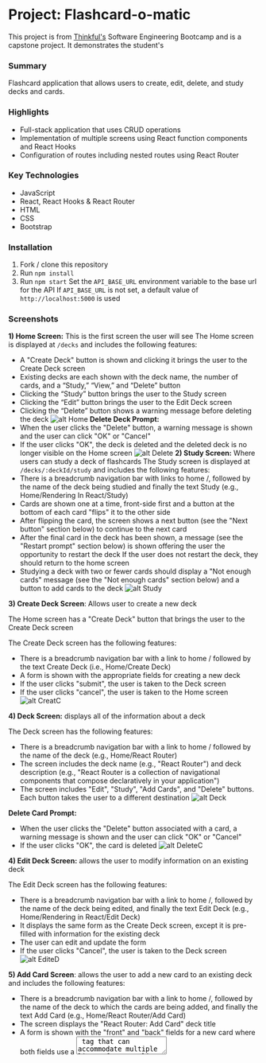 # Project: Flashcard-o-matic

This project is from [Thinkful's](https://www.thinkful.com/bootcamp/web-development/) Software Engineering Bootcamp and is a capstone project. It demonstrates the student's 
### Summary
Flashcard application that allows users to create, edit, delete, and study decks and cards.
### Highlights
* Full-stack application that uses CRUD operations
* Implementation of multiple screens using React function components and React Hooks
* Configuration of routes including nested routes using React Router
### Key Technologies 
* JavaScript
* React, React Hooks & React Router
* HTML
* CSS
* Bootstrap
### Installation
1. Fork / clone this repository
2. Run `npm install`
3. Run `npm start`
Set the `API_BASE_URL` environment variable to the base url for the API
If `API_BASE_URL` is not set, a default value of `http://localhost:5000` is used
### Screenshots 
<strong>1) Home Screen:</strong> This is the first screen the user will see
The Home screen is displayed at ```/decks``` and includes the following features: 
- A "Create Deck" button is shown and clicking it brings the user to the Create Deck screen
- Existing decks are each shown with the deck name, the number of cards, and a “Study,” “View,” and “Delete” button
- Clicking the “Study” button brings the user to the Study screen
- Clicking the “Edit” button brings the user to the Edit Deck screen
- Clicking the “Delete” button shows a warning message before deleting the deck
![alt Home](https://github.com/nsuami/Flashcard-o-matic/blob/main/src/img/Home.png) 
<strong>Delete Deck Prompt:</strong>
- When the user clicks the "Delete" button, a warning message is shown and the user can click "OK" or "Cancel" 
- If the user clicks "OK", the deck is deleted and the deleted deck is no longer visible on the Home screen
![alt Delete](https://github.com/nsuami/Flashcard-o-matic/blob/main/src/img/Delete.png) 
<strong>2) Study Screen:</strong> Where users can study a deck of flashcards
The Study screen is displayed at ```/decks/:deckId/study``` and includes the following features:
- There is a breadcrumb navigation bar with links to home /, followed by the name of the deck being studied and finally the text Study (e.g., Home/Rendering In React/Study)
- Cards are shown one at a time, front-side first and a button at the bottom of each card "flips" it to the other side
- After flipping the card, the screen shows a next button (see the "Next button" section below) to continue to the next card
- After the final card in the deck has been shown, a message (see the "Restart prompt" section below) is shown offering the user the opportunity to restart the deck
If the user does not restart the deck, they should return to the home screen
- Studying a deck with two or fewer cards should display a "Not enough cards" message (see the "Not enough cards" section below) and a button to add cards to the deck
![alt Study](https://github.com/nsuami/Flashcard-o-matic/blob/main/src/img/Study.png) 


<strong>3) Create Deck Screen</strong>: Allows user to create a new deck

The Home screen has a "Create Deck" button that brings the user to the Create Deck screen 

The Create Deck screen has the following features:
- There is a breadcrumb navigation bar with a link to home / followed by the text Create Deck (i.e., Home/Create Deck)
- A form is shown with the appropriate fields for creating a new deck
- If the user clicks "submit", the user is taken to the Deck screen
- If the user clicks "cancel", the user is taken to the Home screen
![alt CreatC](https://github.com/nsuami/Flashcard-o-matic/blob/main/src/img/CreatC.png)


<strong>4) Deck Screen:</strong> displays all of the information about a deck

The Deck screen has the following features:
- There is a breadcrumb navigation bar with a link to home / followed by the name of the deck (e.g., Home/React Router)
- The screen includes the deck name (e.g., "React Router") and deck description (e.g., "React Router is a collection of navigational components that compose declaratively in your application")
- The screen includes "Edit", "Study", "Add Cards", and "Delete" buttons. Each button takes the user to a different destination
![alt Deck](https://github.com/nsuami/Flashcard-o-matic/blob/main/src/img/Deck.png)


<strong>Delete Card Prompt:</strong>
- When the user clicks the "Delete" button associated with a card, a warning message is shown and the user can click "OK" or "Cancel"
- If the user clicks "OK", the card is deleted
![alt DeleteC](https://github.com/nsuami/Flashcard-o-matic/blob/main/src/img/DeleteC.png)


<strong>4) Edit Deck Screen:</strong> allows the user to modify information on an existing deck

The Edit Deck screen has the following features:
- There is a breadcrumb navigation bar with a link to home /, followed by the name of the deck being edited, and finally the text Edit Deck (e.g., Home/Rendering in React/Edit Deck)
- It displays the same form as the Create Deck screen, except it is pre-filled with information for the existing deck
- The user can edit and update the form
- If the user clicks "Cancel", the user is taken to the Deck screen
![alt EditeD](https://github.com/nsuami/Flashcard-o-matic/blob/main/src/img/EditeD.png)


<strong>5) Add Card Screen</strong>: allows the user to add a new card to an existing deck and includes the following features:
- There is a breadcrumb navigation bar with a link to home /, followed by the name of the deck to which the cards are being added, and finally the text Add Card (e.g., Home/React Router/Add Card)
- The screen displays the "React Router: Add Card" deck title
- A form is shown with the "front" and "back" fields for a new card where both fields use a <textarea> tag that can accommodate multiple lines of text.
- If the user clicks "Save", a new card is created and associated with the relevant deck. Then the form is cleared and the process for adding a card is restarted
- If the user clicks "Done", the user is taken to the Deck screen
 ![alt AddC](https://github.com/nsuami/Flashcard-o-matic/blob/main/src/img/AddC.png)
<strong>6) Edit Card Screen:</strong> allows the user to modify information on an existing card and has the following features:
- There is a breadcrumb navigation bar with a link to home /, followed by the name of the deck of which the edited card is a member, and finally the text Edit Card :cardId (e.g., Home/Deck React Router/Edit Card 4)
- It displays the same form as the Add Card screen, except it is pre-filled with information for the existing card. It can be edited and updated
- If the user clicks on either "Save" or "Cancel", the user is taken to the Deck screen
 ![alt EditeC](https://github.com/nsuami/Flashcard-o-matic/blob/main/src/img/EditeC.png)


